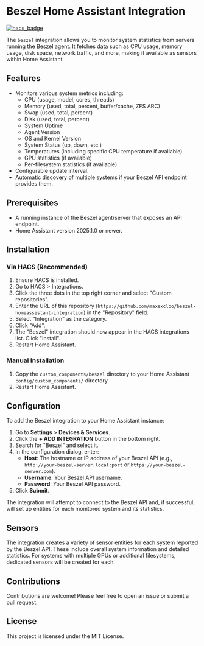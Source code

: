 # Beszel Home Assistant Integration

[![hacs_badge](https://img.shields.io/badge/HACS-Default-orange.svg)](https://github.com/hacs/integration)

The `beszel` integration allows you to monitor system statistics from servers running the Beszel agent. It fetches data such as CPU usage, memory usage, disk space, network traffic, and more, making it available as sensors within Home Assistant.

## Features

*   Monitors various system metrics including:
    *   CPU (usage, model, cores, threads)
    *   Memory (used, total, percent, buffer/cache, ZFS ARC)
    *   Swap (used, total, percent)
    *   Disk (used, total, percent)
    *   System Uptime
    *   Agent Version
    *   OS and Kernel Version
    *   System Status (up, down, etc.)
    *   Temperatures (including specific CPU temperature if available)
    *   GPU statistics (if available)
    *   Per-filesystem statistics (if available)
*   Configurable update interval.
*   Automatic discovery of multiple systems if your Beszel API endpoint provides them.

## Prerequisites

*   A running instance of the Beszel agent/server that exposes an API endpoint.
*   Home Assistant version 2025.1.0 or newer.

## Installation

### Via HACS (Recommended)

1.  Ensure HACS is installed.
2.  Go to HACS > Integrations.
3.  Click the three dots in the top right corner and select "Custom repositories".
4.  Enter the URL of this repository (`https://github.com/maxexcloo/beszel-homeassistant-integration`) in the "Repository" field.
5.  Select "Integration" as the category.
6.  Click "Add".
7.  The "Beszel" integration should now appear in the HACS integrations list. Click "Install".
8.  Restart Home Assistant.

### Manual Installation

1.  Copy the `custom_components/beszel` directory to your Home Assistant `config/custom_components/` directory.
2.  Restart Home Assistant.

## Configuration

To add the Beszel integration to your Home Assistant instance:

1.  Go to **Settings** > **Devices & Services**.
2.  Click the **+ ADD INTEGRATION** button in the bottom right.
3.  Search for "Beszel" and select it.
4.  In the configuration dialog, enter:
    *   **Host**: The hostname or IP address of your Beszel API (e.g., `http://your-beszel-server.local:port` or `https://your-beszel-server.com`).
    *   **Username**: Your Beszel API username.
    *   **Password**: Your Beszel API password.
5.  Click **Submit**.

The integration will attempt to connect to the Beszel API and, if successful, will set up entities for each monitored system and its statistics.

## Sensors

The integration creates a variety of sensor entities for each system reported by the Beszel API. These include overall system information and detailed statistics. For systems with multiple GPUs or additional filesystems, dedicated sensors will be created for each.

## Contributions

Contributions are welcome! Please feel free to open an issue or submit a pull request.

## License

This project is licensed under the MIT License.
